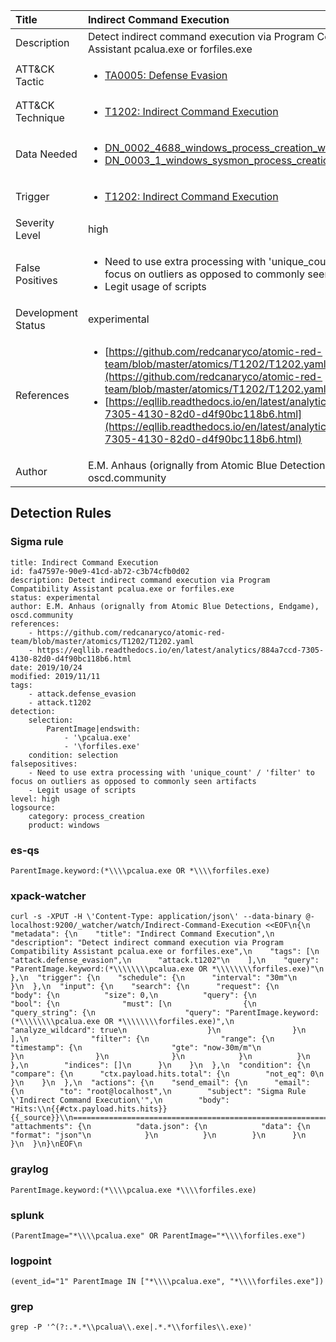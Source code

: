 | Title                | Indirect Command Execution                                                                                                                                                 |
|:---------------------|:------------------------------------------------------------------------------------------------------------------------------------------------------------|
| Description          | Detect indirect command execution via Program Compatibility Assistant pcalua.exe or forfiles.exe                                                                                                                                           |
| ATT&amp;CK Tactic    |  <ul><li>[TA0005: Defense Evasion](https://attack.mitre.org/tactics/TA0005)</li></ul>  |
| ATT&amp;CK Technique | <ul><li>[T1202: Indirect Command Execution](https://attack.mitre.org/techniques/T1202)</li></ul>  |
| Data Needed          | <ul><li>[DN_0002_4688_windows_process_creation_with_commandline](../Data_Needed/DN_0002_4688_windows_process_creation_with_commandline.md)</li><li>[DN_0003_1_windows_sysmon_process_creation](../Data_Needed/DN_0003_1_windows_sysmon_process_creation.md)</li></ul>  |
| Trigger              | <ul><li>[T1202: Indirect Command Execution](../Triggers/T1202.md)</li></ul>  |
| Severity Level       | high |
| False Positives      | <ul><li>Need to use extra processing with 'unique_count' / 'filter' to focus on outliers as opposed to commonly seen artifacts</li><li>Legit usage of scripts</li></ul>  |
| Development Status   | experimental |
| References           | <ul><li>[https://github.com/redcanaryco/atomic-red-team/blob/master/atomics/T1202/T1202.yaml](https://github.com/redcanaryco/atomic-red-team/blob/master/atomics/T1202/T1202.yaml)</li><li>[https://eqllib.readthedocs.io/en/latest/analytics/884a7ccd-7305-4130-82d0-d4f90bc118b6.html](https://eqllib.readthedocs.io/en/latest/analytics/884a7ccd-7305-4130-82d0-d4f90bc118b6.html)</li></ul>  |
| Author               | E.M. Anhaus (orignally from Atomic Blue Detections, Endgame), oscd.community |


## Detection Rules

### Sigma rule

```
title: Indirect Command Execution
id: fa47597e-90e9-41cd-ab72-c3b74cfb0d02
description: Detect indirect command execution via Program Compatibility Assistant pcalua.exe or forfiles.exe
status: experimental
author: E.M. Anhaus (orignally from Atomic Blue Detections, Endgame), oscd.community
references:
    - https://github.com/redcanaryco/atomic-red-team/blob/master/atomics/T1202/T1202.yaml
    - https://eqllib.readthedocs.io/en/latest/analytics/884a7ccd-7305-4130-82d0-d4f90bc118b6.html
date: 2019/10/24
modified: 2019/11/11
tags:
    - attack.defense_evasion
    - attack.t1202
detection:
    selection:
        ParentImage|endswith:
            - '\pcalua.exe'
            - '\forfiles.exe'
    condition: selection
falsepositives:
    - Need to use extra processing with 'unique_count' / 'filter' to focus on outliers as opposed to commonly seen artifacts
    - Legit usage of scripts
level: high
logsource:
    category: process_creation
    product: windows

```





### es-qs
    
```
ParentImage.keyword:(*\\\\pcalua.exe OR *\\\\forfiles.exe)
```


### xpack-watcher
    
```
curl -s -XPUT -H \'Content-Type: application/json\' --data-binary @- localhost:9200/_watcher/watch/Indirect-Command-Execution <<EOF\n{\n  "metadata": {\n    "title": "Indirect Command Execution",\n    "description": "Detect indirect command execution via Program Compatibility Assistant pcalua.exe or forfiles.exe",\n    "tags": [\n      "attack.defense_evasion",\n      "attack.t1202"\n    ],\n    "query": "ParentImage.keyword:(*\\\\\\\\pcalua.exe OR *\\\\\\\\forfiles.exe)"\n  },\n  "trigger": {\n    "schedule": {\n      "interval": "30m"\n    }\n  },\n  "input": {\n    "search": {\n      "request": {\n        "body": {\n          "size": 0,\n          "query": {\n            "bool": {\n              "must": [\n                {\n                  "query_string": {\n                    "query": "ParentImage.keyword:(*\\\\\\\\pcalua.exe OR *\\\\\\\\forfiles.exe)",\n                    "analyze_wildcard": true\n                  }\n                }\n              ],\n              "filter": {\n                "range": {\n                  "timestamp": {\n                    "gte": "now-30m/m"\n                  }\n                }\n              }\n            }\n          }\n        },\n        "indices": []\n      }\n    }\n  },\n  "condition": {\n    "compare": {\n      "ctx.payload.hits.total": {\n        "not_eq": 0\n      }\n    }\n  },\n  "actions": {\n    "send_email": {\n      "email": {\n        "to": "root@localhost",\n        "subject": "Sigma Rule \'Indirect Command Execution\'",\n        "body": "Hits:\\n{{#ctx.payload.hits.hits}}{{_source}}\\n================================================================================\\n{{/ctx.payload.hits.hits}}",\n        "attachments": {\n          "data.json": {\n            "data": {\n              "format": "json"\n            }\n          }\n        }\n      }\n    }\n  }\n}\nEOF\n
```


### graylog
    
```
ParentImage.keyword:(*\\\\pcalua.exe *\\\\forfiles.exe)
```


### splunk
    
```
(ParentImage="*\\\\pcalua.exe" OR ParentImage="*\\\\forfiles.exe")
```


### logpoint
    
```
(event_id="1" ParentImage IN ["*\\\\pcalua.exe", "*\\\\forfiles.exe"])
```


### grep
    
```
grep -P '^(?:.*.*\\pcalua\\.exe|.*.*\\forfiles\\.exe)'
```



